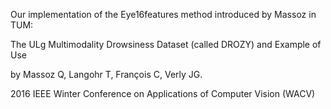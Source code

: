 Our implementation of the Eye16features method introduced by Massoz in TUM:

The ULg Multimodality Drowsiness Dataset (called DROZY) and Example of Use

by Massoz Q, Langohr T, François C, Verly JG.

2016 IEEE Winter Conference on Applications of Computer Vision (WACV) 
